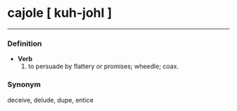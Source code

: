 # cajole [ kuh-johl ] 
---
### Definition
- **Verb**
  1. to persuade by flattery or promises; wheedle; coax.
### Synonym
deceive, delude, dupe, entice
